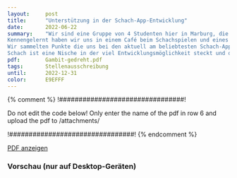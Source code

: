 ```yaml
---
layout:     post
title:      "Unterstützung in der Schach-App-Entwicklung"
date:       2022-06-22
summary:    "Wir sind eine Gruppe von 4 Studenten hier in Marburg, die ganz unterschiedliches studieren: Wirtschaftsinformatik, Physik, Jura, …
Kennengelernt haben wir uns in einem Café beim Schachspielen und eines Tages kam die Idee einer Schach-App.
Wir sammelten Punkte die uns bei den aktuell am beliebtesten Schach-Apps stören und sind mit einem Konzept aufgekommen, von dem wir überzeugt sind, dass es sich durchsetzt und Potenzial hat die beliebteste Schach-App zu werden.
Schach ist eine Nische in der viel Entwicklungsmöglichkeit steckt und die auch mit Sicherheit bei neueren Generationen wurzeln schlagen wird."
pdf:        Gambit-gedreht.pdf
tags:       Stellenausschreibung
until:		2022-12-31
color:      E9EFFF
---
```


{% comment %}
!################################!

Do not edit the code below! Only enter the name of the pdf in row 6 and upload the pdf to /attachments/

!################################!
{% endcomment %}

<a class="btn btn-primary" href="{{ site.url }}/attachments/{{page.pdf}}">PDF anzeigen</a>

<h3>Vorschau (nur auf Desktop-Geräten)</h3>
<div class="d-none d-sm-block">
    <object data="{{ site.url }}/attachments/{{page.pdf}}" width="100%" height="1010" type='application/pdf'>
    </object>
</div>
